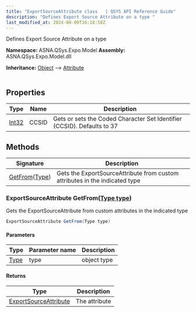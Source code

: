 ```yaml
---
title: "ExportSourceAttribute class   | QSYS API Reference Guide"
description: "Defines Export Source Attribute on a type "
last_modified_at: 2024-08-09T16:18:58Z
---
```


Defines Export Source Attribute on a type

**Namespace:** ASNA.QSys.Expo.Model
**Assembly:** ASNA.QSys.Expo.Model.dll

**Inheritance:** [Object](https://docs.microsoft.com/en-us/dotnet/api/system.object) --> [Attribute](https://docs.microsoft.com/en-us/dotnet/api/system.attribute)
<br>
<br>

## Properties

| Type | Name | Description
| --- | --- | --- 
| [Int32](https://learn.microsoft.com/en-us/dotnet/csharp/language-reference/builtin-types/integral-numeric-types) | CCSID | Gets or sets the Coded Character Set Identifier (CCSID). Defaults to 37 |

## Methods

| Signature | Description |
| --- | --- |
| [GetFrom](#exportsourceattribute-getfromtype-type)([Type](https://docs.microsoft.com/en-us/dotnet/api/system.type)) | Gets the ExportSourceAttribute from custom attributes in the indicated type

### ExportSourceAttribute GetFrom([Type type](https://docs.microsoft.com/en-us/dotnet/api/system.type))

Gets the ExportSourceAttribute from custom attributes in the indicated type

```cs
ExportSourceAttribute GetFrom(Type type)
```

#### Parameters

| Type | Parameter name | Description
| --- | --- | ---
| [Type](https://docs.microsoft.com/en-us/dotnet/api/system.type) | type | object type

#### Returns

| Type | Description
| --- | ---
| [ExportSourceAttribute](/reference/expo/qsys-expo-model/export-source-attribute.html) | The attribute
